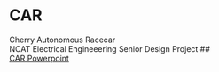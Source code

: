 # CAR  
Cherry Autonomous Racecar
<br /> NCAT Electrical Engineeering Senior Design Project
##<br /> [CAR Powerpoint](https://docs.google.com/presentation/d/1qoSk6eR6VMyanpid_SCQjpFZ1qR4iqqZQwdOQIlpLwk/edit#slide=id.g15c9fb2d69_0_124)
